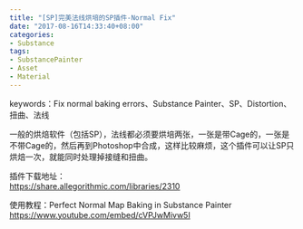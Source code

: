 ```yaml
---
title: "[SP]完美法线烘培的SP插件-Normal Fix"
date: "2017-08-16T14:33:40+08:00"
categories:
- Substance
tags:
- SubstancePainter
- Asset
- Material
---
```


keywords：Fix normal baking errors、Substance Painter、SP、Distortion、扭曲、法线

一般的烘焙软件（包括SP），法线都必须要烘培两张，一张是带Cage的，一张是不带Cage的，然后再到Photoshop中合成，这样比较麻烦，这个插件可以让SP只烘焙一次，就能同时处理掉接缝和扭曲。

插件下载地址：  
https://share.allegorithmic.com/libraries/2310

使用教程：Perfect Normal Map Baking in Substance Painter   
https://www.youtube.com/embed/cVPJwMivw5I
